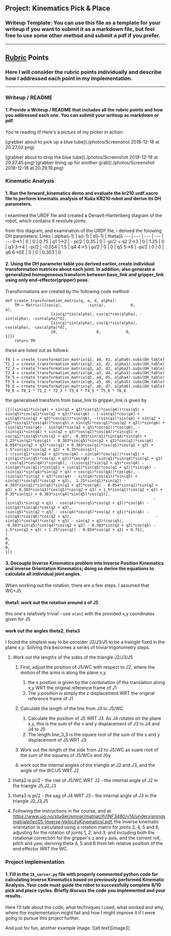 ## Project: Kinematics Pick & Place
### Writeup Template: You can use this file as a template for your writeup if you want to submit it as a markdown file, but feel free to use some other method and submit a pdf if you prefer.

---

## [Rubric](https://review.udacity.com/#!/rubrics/972/view) Points
### Here I will consider the rubric points individually and describe how I addressed each point in my implementation.  

---
### Writeup / README

#### 1. Provide a Writeup / README that includes all the rubric points and how you addressed each one.  You can submit your writeup as markdown or pdf.  

You're reading it! Here's a picture of my picker in action:

[grabber about to pick up a blue tube](./photos/Screenshot 2018-12-18 at 20.27.02.png)

[grabber about to drop the blue tube](./photos/Screenshot 2018-12-18 at 20.27.45.png)
[grabber lining up for another grab](./photos/Screenshot 2018-12-18 at 20.29.19.png)

### Kinematic Analysis
#### 1. Run the forward_kinematics demo and evaluate the kr210.urdf.xacro file to perform kinematic analysis of Kuka KR210 robot and derive its DH parameters.

I examined the URDF file and created a Denavit-Hartenberg diagram of the robot, which contains 6 revolute joints:

from this diagram, and examination of the URDF file, i derived the folowing DH parameters:
Links | alpha(i-1) | a(i-1) | d(i-1) | theta(i)
--- | --- | --- | --- | ---
0->1 | 0 | 0 | 0.75 | q1
1->2 | - pi/2 | 0.35 | 0 | -pi/2 + q2
2->3 | 0 | 1.25 | 0 | q3
3->4 |  -pi/2 | -0.054 | 1.5 | q4
4->5 | pi/2 | 0 | 0 | q5
5->6 | -pi/2 | 0 | 0 | q6
6->EE | 0 | 0 | 0.303 | 0

#### 2. Using the DH parameter table you derived earlier, create individual transformation matrices about each joint. In addition, also generate a generalized homogeneous transform between base_link and gripper_link using only end-effector(gripper) pose.

Transformations are created by the following code method:
```
def create_transformation_matrix(q, a, d, alpha):
    TM = Matrix([[cos(q),           -sin(q),           0,             a],
                    [sin(q)*cos(alpha), cos(q)*cos(alpha), -sin(alpha), -sin(alpha)*d],
                    [sin(q)*sin(alpha), cos(q)*sin(alpha),  cos(alpha),  cos(alpha)*d],
                    [0,                 0,           0,             1]])
    return TM
```
these are listed out as follows:
```
T0_1 = create_transformation_matrix(q1, a0, d1, alpha0).subs(DH_table)
T1_2 = create_transformation_matrix(q2, a1, d2, alpha1).subs(DH_table)
T2_3 = create_transformation_matrix(q3, a2, d3, alpha2).subs(DH_table)
T3_4 = create_transformation_matrix(q4, a3, d4, alpha3).subs(DH_table)
T4_5 = create_transformation_matrix(q5, a4, d5, alpha4).subs(DH_table)
T5_6 = create_transformation_matrix(q6, a5, d6, alpha5).subs(DH_table)
T6_E = create_transformation_matrix(q7, a6, d7, alpha6).subs(DH_table)
T0_E = T0_1 * T1_2 * T2_3 * T3_4 * T4_5 * T5_6 * T6_E
```
the generalised transform from base_link to gripper_link is given by
```
[[((sin(q1)*sin(q4) + sin(q2 + q3)*cos(q1)*cos(q4))*cos(q5) + sin(q5)*cos(q1)*cos(q2 + q3))*cos(q6) - (-sin(q1)*cos(q4) + sin(q4)*sin(q2 + q3)*cos(q1))*sin(q6), -((sin(q1)*sin(q4) + sin(q2 + q3)*cos(q1)*cos(q4))*cos(q5) + sin(q5)*cos(q1)*cos(q2 + q3))*sin(q6) + (sin(q1)*cos(q4) - sin(q4)*sin(q2 + q3)*cos(q1))*cos(q6), -(sin(q1)*sin(q4) + sin(q2 + q3)*cos(q1)*cos(q4))*sin(q5) + cos(q1)*cos(q5)*cos(q2 + q3), -0.303*sin(q1)*sin(q4)*sin(q5) + 1.25*sin(q2)*cos(q1) - 0.303*sin(q5)*sin(q2 + q3)*cos(q1)*cos(q4) - 0.054*sin(q2 + q3)*cos(q1) + 0.303*cos(q1)*cos(q5)*cos(q2 + q3) + 1.5*cos(q1)*cos(q2 + q3) + 0.35*cos(q1)],
[ ((sin(q1)*sin(q2 + q3)*cos(q4) - sin(q4)*cos(q1))*cos(q5) + sin(q1)*sin(q5)*cos(q2 + q3))*cos(q6) - (sin(q1)*sin(q4)*sin(q2 + q3) + cos(q1)*cos(q4))*sin(q6), -((sin(q1)*sin(q2 + q3)*cos(q4) - sin(q4)*cos(q1))*cos(q5) + sin(q1)*sin(q5)*cos(q2 + q3))*sin(q6) - (sin(q1)*sin(q4)*sin(q2 + q3) + cos(q1)*cos(q4))*cos(q6), -(sin(q1)*sin(q2 + q3)*cos(q4) - sin(q4)*cos(q1))*sin(q5) + sin(q1)*cos(q5)*cos(q2 + q3),  1.25*sin(q1)*sin(q2) - 0.303*sin(q1)*sin(q5)*sin(q2 + q3)*cos(q4) - 0.054*sin(q1)*sin(q2 + q3) + 0.303*sin(q1)*cos(q5)*cos(q2 + q3) + 1.5*sin(q1)*cos(q2 + q3) + 0.35*sin(q1) + 0.303*sin(q4)*sin(q5)*cos(q1)],
[                                                                -(sin(q5)*sin(q2 + q3) - cos(q4)*cos(q5)*cos(q2 + q3))*cos(q6) - sin(q4)*sin(q6)*cos(q2 + q3),                                                                  (sin(q5)*sin(q2 + q3) - cos(q4)*cos(q5)*cos(q2 + q3))*sin(q6) - sin(q4)*cos(q6)*cos(q2 + q3),                                     -sin(q5)*cos(q4)*cos(q2 + q3) - sin(q2 + q3)*cos(q5),                                                                                 -0.303*sin(q5)*cos(q4)*cos(q2 + q3) - 0.303*sin(q2 + q3)*cos(q5) - 1.5*sin(q2 + q3) + 1.25*cos(q2) - 0.054*cos(q2 + q3) + 0.75],
[                                                                                                                                                            0,                                                                                                                                                             0,                                                                                        0,                                                                                                                                                                                                              1]]
```


#### 3. Decouple Inverse Kinematics problem into Inverse Position Kinematics and inverse Orientation Kinematics; doing so derive the equations to calculate all individual joint angles.

When working out the rotation, there are a few steps. I assumed that WC=J5.
#### theta1: work out the rotation around z of J5
this one's relatively trivial - use ```atan2``` with the provided x,y coordinates given for J5
#### work out the angles theta2, theta3
I found the simplest way to be consider J2/J3/J5 to be a traingle fixed in the plane x,y. Solving this becomes a series of trivial trigonometry steps.
1. Work out the lengths of the sides of the triangle J2/J3/J5

   1. First, adjust the position of J5/WC with respect to J2, where the motion of the arms is along the plane x,y

        1. the x position is given by the combination of the translation along x,y WRT the original reference frame of J1
        2. The y position is simply the z displacement WRT the original reference frame of J1
   
   2. Calculate the length of the line from J3 to J5/WC

        1. Calculate the position of J5 WRT J3. As J4 rotates on the plane x,y, this is the sum of the x and y displacement of J3 to J4 and J4 to J5
        2. The length line_3_5 is the square root of the sum of the x and y displacement of J5 WRT J3
    
    3. Work out the length of the side from J2 to J5/WC as suare root of the sum of the squares of J5/WCx and J5y
    
    4. work out the internal angles of the triangle at J2 and J3, and the angle of the WC/J5 WRT J2

2. theta2 is pi/2 - the rise of J5/WC WRT J2 - the internal angle of J2 in the triangle J5,J2,J3
3. theta3 is pi/2 - the sag of J4 WRT J3 - the internal angle of J3 in the triangle J2,J3,J5
4. Following the instructions in the course, and at https://www.uio.no/studier/emner/matnat/ifi/INF3480/v14/undervisningsmatriale/lec05-Inverse-VelocityKinematicsI.pdf, the inverse kinematic orientation is calculated using a rotation matrix for joints 3, 4, 5 and 6, adjusting for the rotation of joints 1, 2, and 3, and including both the rotational correction for the gripper's z and y axis, and the current roll, pitch and yaw, deriving theta 4, 5 and 6 from teh relative position of the end effector WRT the WC.

### Project Implementation

#### 1. Fill in the `IK_server.py` file with properly commented python code for calculating Inverse Kinematics based on previously performed Kinematic Analysis. Your code must guide the robot to successfully complete 8/10 pick and place cycles. Briefly discuss the code you implemented and your results. 


Here I'll talk about the code, what techniques I used, what worked and why, where the implementation might fail and how I might improve it if I were going to pursue this project further.  


And just for fun, another example image:
![alt text][image3]


